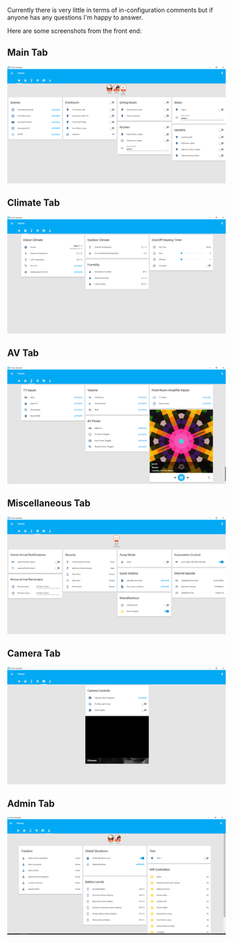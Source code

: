 Currently there is very little in terms of in-configuration comments but if anyone has any questions I'm happy to answer.

Here are some screenshots from the front end:

## Main Tab
![Main Tab](https://github.com/Dullage/Home-AssistantConfig/raw/master/readme_images/1%20-%20Main%20Tab.png)

## Climate Tab
![Climate Tab](https://github.com/Dullage/Home-AssistantConfig/raw/master/readme_images/2%20-%20Climate%20Tab.png)

## AV Tab
![AV Tab](https://github.com/Dullage/Home-AssistantConfig/raw/master/readme_images/3%20-%20AV%20Tab.png)

## Miscellaneous Tab
![Miscellaneous Tab](https://github.com/Dullage/Home-AssistantConfig/raw/master/readme_images/4%20-%20Miscellaneous%20Tab.png)

## Camera Tab
![Camera Tab](https://github.com/Dullage/Home-AssistantConfig/raw/master/readme_images/5%20-%20Camera%20Tab.png)

## Admin Tab
![Admin Tab](https://github.com/Dullage/Home-AssistantConfig/raw/master/readme_images/6%20-%20Admin%20Tab.png)
